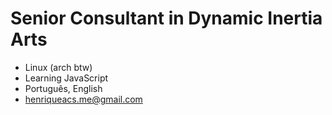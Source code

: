 # Senior Consultant in Dynamic Inertia Arts

- Linux (arch btw)
- Learning JavaScript
- Português, English
- [henriqueacs.me@gmail.com](mailto:henriqueacs.me@gmail.com)
